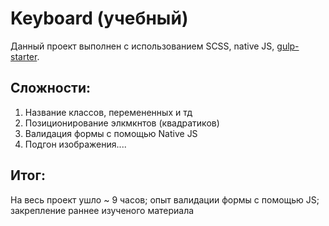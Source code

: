 # Keyboard (учебный)

Данный проект выполнен с использованием SCSS, native JS, [gulp-starter](https://github.com/BercAlexei/gulp-starter).

## Сложности:
1) Нaзвание классов, перемененных и тд
2) Позиционирование элкмкнтов (квадратиков)
3) Валидация формы с помощью Native JS
4) Подгон изображения....

## Итог:
На весь проект ушло ~ 9 часов; опыт валидации формы с помощью JS; закрепление раннее изученого материала
